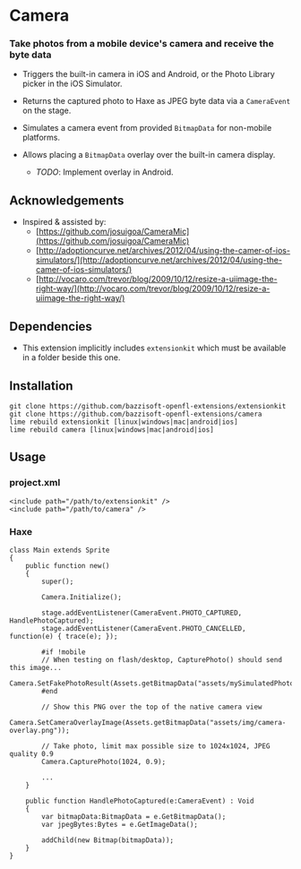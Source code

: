 Camera
=======

### Take photos from a mobile device's camera and receive the byte data 

- Triggers the built-in camera in iOS and Android, or the Photo Library picker
  in the iOS Simulator. 

- Returns the captured photo to Haxe as JPEG byte data via a `CameraEvent` on the stage.

- Simulates a camera event from provided `BitmapData` for non-mobile platforms.

- Allows placing a `BitmapData` overlay over the built-in camera display.
    - *TODO*: Implement overlay in Android.


Acknowledgements
----------------

- Inspired & assisted by:
    - [https://github.com/josuigoa/CameraMic](https://github.com/josuigoa/CameraMic)
    - [http://adoptioncurve.net/archives/2012/04/using-the-camer-of-ios-simulators/](http://adoptioncurve.net/archives/2012/04/using-the-camer-of-ios-simulators/)
    - [http://vocaro.com/trevor/blog/2009/10/12/resize-a-uiimage-the-right-way/](http://vocaro.com/trevor/blog/2009/10/12/resize-a-uiimage-the-right-way/)


Dependencies
------------

- This extension implicitly includes `extensionkit` which must be available in a folder
  beside this one.


Installation
------------

    git clone https://github.com/bazzisoft-openfl-extensions/extensionkit
    git clone https://github.com/bazzisoft-openfl-extensions/camera
    lime rebuild extensionkit [linux|windows|mac|android|ios]
    lime rebuild camera [linux|windows|mac|android|ios]


Usage
-----

### project.xml

    <include path="/path/to/extensionkit" />
    <include path="/path/to/camera" />


### Haxe
    
    class Main extends Sprite
    {
        public function new()
        {
            super();

            Camera.Initialize();

            stage.addEventListener(CameraEvent.PHOTO_CAPTURED, HandlePhotoCaptured);
            stage.addEventListener(CameraEvent.PHOTO_CANCELLED, function(e) { trace(e); });
    
            #if !mobile
            // When testing on flash/desktop, CapturePhoto() should send this image...
            Camera.SetFakePhotoResult(Assets.getBitmapData("assets/mySimulatedPhoto.jpg"));
            #end

            // Show this PNG over the top of the native camera view
            Camera.SetCameraOverlayImage(Assets.getBitmapData("assets/img/camera-overlay.png"));
            
            // Take photo, limit max possible size to 1024x1024, JPEG quality 0.9
            Camera.CapturePhoto(1024, 0.9);

            ...
        }

        public function HandlePhotoCaptured(e:CameraEvent) : Void
        {
            var bitmapData:BitmapData = e.GetBitmapData();
            var jpegBytes:Bytes = e.GetImageData();

            addChild(new Bitmap(bitmapData));
        }
    }

